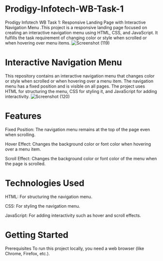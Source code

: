 # Prodigy-Infotech-WB-Task-1
Prodigy Infotech WB Task 1: Responsive Landing Page with Interactive Navigation Menu .This project is a responsive landing page focused on creating an interactive navigation menu using HTML, CSS, and JavaScript. It fulfills the task requirement of changing color or style when scrolled or when hovering over menu items.
![Screenshot (119)](https://github.com/user-attachments/assets/b67670b2-f07f-45a6-95c4-78a842382483)

# Interactive Navigation Menu
This repository contains an interactive navigation menu that changes color or style when scrolled or when hovering over a menu item. The navigation menu has a fixed position and is visible on all pages. The project uses HTML for structuring the menu, CSS for styling it, and JavaScript for adding interactivity.
![Screenshot (120)](https://github.com/user-attachments/assets/c1fa983d-b233-4614-ab74-4c9a34861e82)

# Features

Fixed Position: The navigation menu remains at the top of the page even when scrolling.

Hover Effect: Changes the background color or font color when hovering over a menu item.

Scroll Effect: Changes the background color or font color of the menu when the page is scrolled.


# Technologies Used

HTML: For structuring the navigation menu.

CSS: For styling the navigation menu.

JavaScript: For adding interactivity such as hover and scroll effects.


# Getting Started

Prerequisites To run this project locally, you need a web browser (like Chrome, Firefox, etc.).

